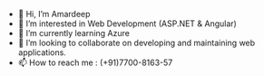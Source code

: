 - 👋 Hi, I’m Amardeep
- 👀 I’m interested in Web Development (ASP.NET & Angular)
- 🌱 I’m currently learning Azure
- 💞️ I’m looking to collaborate on developing and maintaining web applications.
- 📫 How to reach me : (+91)7700-8163-57

<!---
amardeep98/amardeep98 is a ✨ special ✨ repository because its `README.md` (this file) appears on your GitHub profile.
You can click the Preview link to take a look at your changes.
--->
